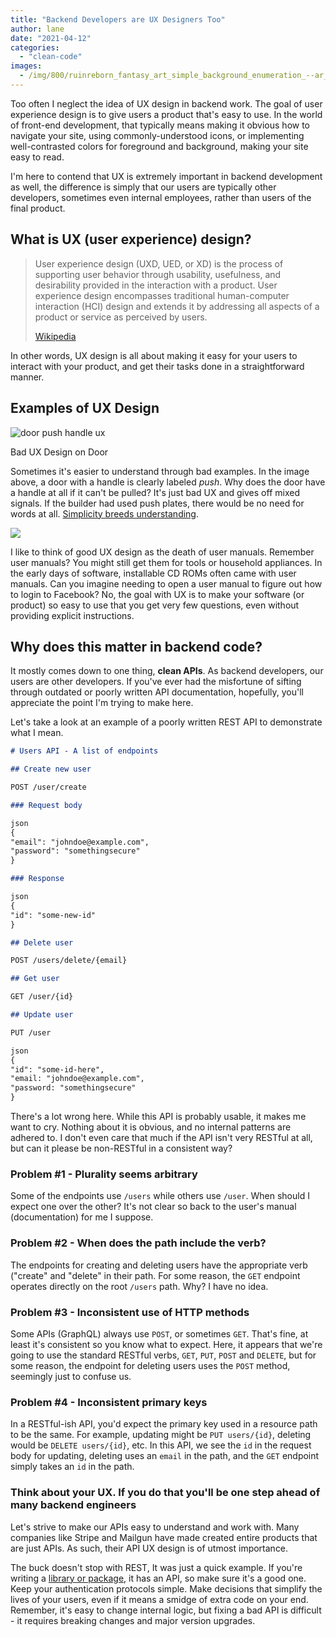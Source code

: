 ```yaml
---
title: "Backend Developers are UX Designers Too"
author: lane
date: "2021-04-12"
categories:
  - "clean-code"
images:
  - /img/800/ruinreborn_fantasy_art_simple_background_enumeration_--ar_169_c021d043-1ff0-4fbc-975e-8bad0af765d0_0.png.webp
---
```


Too often I neglect the idea of UX design in backend work. The goal of user experience design is to give users a product that's easy to use. In the world of front-end development, that typically means making it obvious how to navigate your site, using commonly-understood icons, or implementing well-contrasted colors for foreground and background, making your site easy to read.

I'm here to contend that UX is extremely important in backend development as well, the difference is simply that our users are typically other developers, sometimes even internal employees, rather than users of the final product.

## What is UX (user experience) design?

> User experience design (UXD, UED, or XD) is the process of supporting user behavior through usability, usefulness, and desirability provided in the interaction with a product. User experience design encompasses traditional human-computer interaction (HCI) design and extends it by addressing all aspects of a product or service as perceived by users.
>
> [Wikipedia](https://en.wikipedia.org/wiki/User_experience_design)

In other words, UX design is all about making it easy for your users to interact with your product, and get their tasks done in a straightforward manner.

## Examples of UX Design

![door push handle ux](/img/800/door-push-handle.jpeg)

Bad UX Design on Door

Sometimes it's easier to understand through bad examples. In the image above, a door with a handle is clearly labeled _push_. Why does the door have a handle at all if it can't be pulled? It's just bad UX and gives off mixed signals. If the builder had used push plates, there would be no need for words at all. [Simplicity breeds understanding](https://wagslane.dev/posts/optimize-for-simplicit-first/).

![](/img/800/push-panel-on-door.jpg)

I like to think of good UX design as the death of user manuals. Remember user manuals? You might still get them for tools or household appliances. In the early days of software, installable CD ROMs often came with user manuals. Can you imagine needing to open a user manual to figure out how to login to Facebook? No, the goal with UX is to make your software (or product) so easy to use that you get very few questions, even without providing explicit instructions.

## Why does this matter in backend code?

It mostly comes down to one thing, **clean APIs**. As backend developers, our users are other developers. If you've ever had the misfortune of sifting through outdated or poorly written API documentation, hopefully, you'll appreciate the point I'm trying to make here.

Let's take a look at an example of a poorly written REST API to demonstrate what I mean.

```md
# Users API - A list of endpoints

## Create new user

POST /user/create

### Request body

json
{
"email": "johndoe@example.com",
"password": "somethingsecure"
}

### Response

json
{
"id": "some-new-id"
}

## Delete user

POST /users/delete/{email}

## Get user

GET /user/{id}

## Update user

PUT /user

json
{
"id": "some-id-here",
"email: "johndoe@example.com",
"password: "somethingsecure"
}
```

There's a lot wrong here. While this API is probably usable, it makes me want to cry. Nothing about it is obvious, and no internal patterns are adhered to. I don't even care that much if the API isn't very RESTful at all, but can it please be non-RESTful in a consistent way?

### Problem #1 - Plurality seems arbitrary

Some of the endpoints use `/users` while others use `/user`. When should I expect one over the other? It's not clear so back to the user's manual (documentation) for me I suppose.

### Problem #2 - When does the path include the verb?

The endpoints for creating and deleting users have the appropriate verb ("create" and "delete" in their path. For some reason, the `GET` endpoint operates directly on the root `/users` path. Why? I have no idea.

### Problem #3 - Inconsistent use of HTTP methods

Some APIs (GraphQL) always use `POST`, or sometimes `GET`. That's fine, at least it's consistent so you know what to expect. Here, it appears that we're going to use the standard RESTful verbs, `GET`, `PUT`, `POST` and `DELETE`, but for some reason, the endpoint for deleting users uses the `POST` method, seemingly just to confuse us.

### Problem #4 - Inconsistent primary keys

In a RESTful-ish API, you'd expect the primary key used in a resource path to be the same. For example, updating might be `PUT users/{id}`, deleting would be `DELETE users/{id}`, etc. In this API, we see the `id` in the request body for updating, deleting uses an `email` in the path, and the `GET` endpoint simply takes an `id` in the path.

### Think about your UX. If you do that you'll be one step ahead of many backend engineers

Let's strive to make our APIs easy to understand and work with. Many companies like Stripe and Mailgun have made created entire products that are just APIs. As such, their API UX design is of utmost importance.

The buck doesn't stop with REST, It was just a quick example. If you're writing a [library or package](/golang/how-to-separate-library-packages-in-go/), it has an API, so make sure it's a good one. Keep your authentication protocols simple. Make decisions that simplify the lives of your users, even if it means a smidge of extra code on your end. Remember, it's easy to change internal logic, but fixing a bad API is difficult - it requires breaking changes and major version upgrades.

